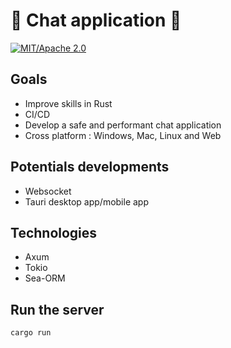 # 🦀 Chat application 🦀

[![MIT/Apache 2.0](https://img.shields.io/badge/license-MIT%2FApache-blue.svg)](https://github.com/bevyengine/bevy#license)



## Goals

* Improve skills in Rust
* CI/CD
* Develop a safe and performant chat application
* Cross platform : Windows, Mac, Linux and Web

## Potentials developments

* Websocket
* Tauri desktop app/mobile app

## Technologies

* Axum
* Tokio
* Sea-ORM

## Run the server

`cargo run`

